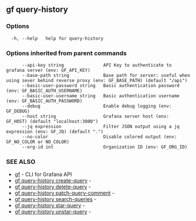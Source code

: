 ## gf query-history



### Options

```
  -h, --help   help for query-history
```

### Options inherited from parent commands

```
      --api-key string               API Key to authenticate to grafana server (env: GF_API_KEY)
      --base-path string             Base path for server: useful when using sever behind reverse proxy (env: GF_BASE_PATH) (default "/api")
      --basic-user-password string   Basic authentication password (env: GF_BASIC_AUTH_USERNAME)
      --basic-user-username string   Basic authentication username (env: GF_BASIC_AUTH_PASSWORD)
      --debug                        Enable debug logging (env: GF_DEBUG)
      --host string                  Grafana server host (env: GF_HOST) (default "localhost:3000")
      --jq expression                Filter JSON output using a jq expression (env: GF_JQ) (default ".")
      --no-color                     Disable colored output (env: GF_NO_COLOR or NO_COLOR)
      --org-id int                   Organization ID (env: GF_ORG_ID)
```

### SEE ALSO

* [gf](gf.md)	 - CLI for Grafana API
* [gf query-history create-query](gf_query-history_create-query.md)	 - 
* [gf query-history delete-query](gf_query-history_delete-query.md)	 - 
* [gf query-history patch-query-comment](gf_query-history_patch-query-comment.md)	 - 
* [gf query-history search-queries](gf_query-history_search-queries.md)	 - 
* [gf query-history star-query](gf_query-history_star-query.md)	 - 
* [gf query-history unstar-query](gf_query-history_unstar-query.md)	 - 

